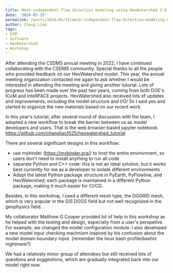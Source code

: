 ```yaml
---
title: Mesh-independent flow direction modeling using HexWatershed 3.0
date: '2024-05-15'
permalink: /posts/2024/05/15/mesh-independent-flow-direction-modeling-using-hexWatershed-3
author: Chang Liao
tags:
- ESM
- Software
- HexWatershed
- Workshop
---
```


After attending the CSDMS annual meeting in 2022, I have continued collaborating with the CSDMS community. Special thanks to all the people who provided feedback on our HexWatershed model.
This year, the annual meeting organization contacted me again to ask whether I would be interested in attending the meeting and giving another tutorial. 
Lots of progress has been made over the past two years, coming from both DOE's ICoM and InteRFACE projects. HexWatershed also received lots of updates and improvements, including the model structure and I/O/ 
So I said yes and started to organize the new materials based on our recent work. 

In this year's tutorial, after several round of discussion with the team, I adopted a new workflow to break the barrier between us as model developers and users. That is the web browser-based jupyter notebook. 
https://github.com/changliao1025/hexwatershed_tutorial

There are several significant designs in this workflow:
* use mybinder (https://mybinder.org/) to host the entire environment, so users don't need to install anything to run all code
* separate Python and C++ code: this is not an ideal solution, but it works best currently for me as a developer to isolate different environments
* Adopt the latest Python package structure in PyEarth, PyFlowline, and HexWatershed; each package is maintained in a different Python package, making it much easier for CI/CD.

Besides, in this workshop, I used a different mesh type, the DGGRID mesh, which is very popular in the GIS DGGS field but not well recognized in the geophysics field. 

My collaborator Matthew G Cooper provided lot of help in this workshop as he helped with the testing and design, especially from a user's perspetive. For example, we changed the model configuration module. I also developed a new model input checking machnism inspired by his confusion about the model domain boundary input. (remember the linux bash profile/bashrc nightmare?)

We had a relatively minor group of attendees but still received lots of questions and suggestions, which are gradually integrated back into our model right now. 
